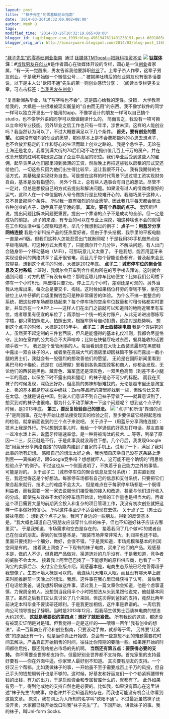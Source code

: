 ```yaml
---
layout: post
title: '"袜子先生"的零基础创业指南'
date: '2014-03-26T10:32:00.002+08:00'
author: Wenh Q
tags:
modified_time: '2014-03-26T10:32:19.865+08:00'
blogger_id: tag:blogger.com,1999:blog-4961947611491238191.post-6891885010226253316
blogger_orig_url: http://binaryware.blogspot.com/2014/03/blog-post_1168.html
---
```

["袜子先生"的零基础创业指南](http://www.tmtpost.com/101143.html)  通过
[钛媒体TMTpost—把脉科技资本论](http://www.tmtpost.com/)
![](http://mmbiz.qpic.cn/mmbiz/KvtPv8KMwvVxenRzY2JpmwDQVPIgUqaIYQKkVw4LVj5AjjH00Tby6ZlqbwH58ANic2mb6hD1G63D0RckXv4sAHw/0)
**[钛媒体](http://www.tmtpost.com/ "钛媒体")注：#**[当我男友在创业](http://www.tmtpost.com/tag/be-a-startup "查看 当我男友在创业 中的全部文章")#是作者圆心在钛媒体开设的专栏，圆心是一位[创业](http://www.tmtpost.com/tag/chuangye "查看 创业 中的全部文章")者家属，"有一天一觉醒来，男友告诉我他要辞职[创业](http://www.tmtpost.com/tag/chuangye "查看 创业 中的全部文章")了。上辈子杀人作孽，这辈子男友创业。于是我开始做一个微信公号......"
被揭黑吐槽后的创业男友也有很多话要说，以下是主人公"欧阳不通"先生的第一则创业感悟分享：
（阅读本专栏更多文章，可点击标签：[当我男友在创业](http://www.tmtpost.com/tag/be-a-startup)）

"复旦新闻系毕业，除了写字啥也不会"，这是圆心给我的定性。没错，
大学教育给我的，大抵是一些很难被现实衡量的"自由而无用"的东西。我不像学软件的同学一样可以独立开发出一个能用的app，不像学设计的朋友一样可以自己搞个studio，也不像学外语的同学可以做做翻译什么的。
简而言之，我没有一项可赖以立命的专业技能。另外毕业之后工作也只有一年半，涉世未深。这样的人能创业吗？我当然认为可以了，不过大概要满足以下几个条件。
**首先，要有创业的愿望。**
如果没有强烈的创业的愿望，那你基本上是不会费那额外的心思去想点子，也不会放弃稳定的工作和舒心的生活而踏上创业之路的。
我是个急性子。无论在上海还是北京，我看到满大街的70后们动不动坐拥价值几百上千万的房产，并在改革开放的红利初期迅速占据了企业中高层的职位。我们毕业后受到这些人的雇佣，起早贪黑从他们那里领到微薄的工资，然后晚上再把这些钱以房租的形式交还给他们。一切这些只因为他们出生得比较早，这让我很不开心。
我有我期待的生活方式，其基础是实现财务自由。可是想在这样的时代背景下通过领工资实现财务自由，基本是没有指望的。
另外个性上，总有些人遇事会有自己的想法。尽管不一定对，但总是想按自己的方式去提出和解决问题。如果没有过人的情商或很好的运气，这种人在一个单位里听人号令做执行是比较难开心的。我碰巧属于这种人，又不具备那两个条件。
所以我一直有强烈的创业愿望。因此我几乎每天都会冒出各种创业的点子，动手真干是早晚的事。
**其次，要有个靠谱的点子。**
爱因斯坦说，提出问题比解决问题更重要。提出一个靠谱的点子不是成功的全部，但一定是成功的前提。
点子的来源，有专业的可以在专业上深挖，咱这种啥也不会的就得在工作和生活中留心观察和思考。举几个我想到过的例子：
**点子一：用蓝牙分享网络连接**
我是个新科技产品的狂热爱好者。但由于手头拮据，我手里的平板电脑一直是wifi版。但我们这种人怎能忍受出门就断网呢！于是我用3G手机做热点给平板电脑用。可这种方式太费电了，只能偶尔开个几分钟，不解决问题。有人出门会随身带一个移动基站（MiFi），可那玩意儿又太重了。
于是我想，能否用蓝牙来实现设备间的网络共享？蓝牙很省电，而且几乎每个智能设备都有，普及起来会比较容易。想到这个点子的时候，大概是2012年底。
**点子二：城市停车位的聚合信息及支付系统**
上班时，我偶尔会开车到合作机构所在的写字楼去拜访。这时就会遇到问题：对方的楼下有没有车位？那附近哪儿停车比较便宜？比如我们公司楼下停车一个小时6元，隔壁楼只要2元。停上三几个小时，差别还是可观的。另外当我从地库出来，每次总是要交卡、掏钱。这时候如果档位杆旁的零钱不够，坐在驾驶位上从牛仔裤的口袋里掏钱包可是种非常痛苦的体验。
为什么不搞一套整合的系统，把这些停车场都联结起来？每个停车场的空余车位数量和时租价格都实时更新，并显示在一个APP上——这样人们在出门之前就可以知道目的地附近哪里有车位，或者哪里有便宜的车位了；再添加一个统一的支付账户，从此无论进出哪栋写字楼，都只需拍照进入、拍照出来，根据车牌号自动扣费，这绝对是趋势啊。
想到这个点子的时候，大概是2013年中。
**点子三：男士西装袜电商**
我是个穷讲究的人。虽然买不起定制的三件套西装，但凡是能懂得的基本礼仪准则，我都会尽量恪守。比如在室内的公共场合不大声喧哗；比如在快餐厅吃过东西，餐具能收的话要顺手收一下。
我还是个爱管闲事的人。每当看到走在大街上西装革履却在黑皮鞋中露出一双白袜子的人，或者坐在高端大气的酒店里却因袜筒不够长而露出一截小腿的男士们，我就会有一股强烈的想改善他们的愿望。
无论是在国际新闻里看到奥巴马和卡梅伦，还是在《纸牌屋》里看到各色美国政客和商人，你都会发现，无论他们的西装是黑色、藏青色、海军蓝还是深灰色，一双黑色高筒（到差不多小腿一半的高度，以保坐下时不露出肉和腿毛）的袜子是必不可少的标配。
而我在买袜子的时候发现，深色还好办，但高筒的男袜却挺难找的。无论是超市里还是淘宝上，卖的基本都是短袜或中统袜；Zara等品牌的店里能找到一些，但性价比又实在太低。也就是说在中国，别说人们意识不到自己袜子穿错了——就算意识到了，想买到对的袜子也很难。那为什么不动手解决一下这个问题呢？
想到这个点子的时候，是2013年底。
**第三，要反复检验自己的想法。**
![](http://mmbiz.qpic.cn/mmbiz/KvtPv8KMwvXWs3O48HLKPX6pduoaiaq7Rfjh2pfjSjsrqMQY47ayI6FYCOY8nIEXftTibCVibMuPuxQn55NuGmjPw/0)
"点子"和所谓"靠谱的点子"是两回事。在动手开始让想法接受现实的检验之前，至少要保证它经得起思维的检验。就拿前面说到的三个点子来说吧。
关于点子一（用蓝牙分享网络连接）：
技术上我是外行。所以想到这事儿时，我给一个学通信的好基友打电话。基友直接一盆冷水泼上来，说蓝牙传输速率低，是一种将被淘汰的技术……等等，列举了原因一二三，反正就是不行。于是此事我就没再往下想。几个月后，我发现Google把"用蓝牙分享网络连接"的功能内建到了自家的手机上。试用了一下，满足了我对此事的所有幻想。
感叹自己的想法太好之余，我也暗自庆幸自己没在这条路上走到黑——真搞的话，跟Google竞争吗？想想就吓人。这可能不是个确切的"用思维检验点子"的例子。不过这也从一个侧面说明了，不执着于自己能力之外的事情，可能是对的。
关于点子二（城市停车位的聚合信息及支付系统）：
其实直到现在，我还觉得这是个好想法。每家停车场都有自己的信息和支付系统，只要把它们聚合起来就行，技术上的难度不会太大。
但是难点在于每家停车场都是一个既得利益者，而我需要一家一家去说服他们接受我的接入和改造，甚至与他们进行收入的分成。即使先从效益不太好的停车场开始谈，地推的工作量也是相当大的。再者这个项目需要大量的前期资金投入和复杂的项目管理工作，我没有初次创业就把这样一件事做好的信心。
所以这件事至少不适合我现在去做。
关于点子三（男士西装袜电商）：
想到这个点子之后，我问了身边的一些朋友。得到的反馈基本是，"我大概也知道自己/男朋友应该穿什么样的袜子，但也不知道好袜子应该去哪里买"。
于是我知道，市场需求和空白是存在的。
接着我问了几个做VC的或者自己在创业的朋友。得到的反馈基本是，"服装市场非常非常大，利润率也还不错。里面只要找到一个细分，做好，会很不错。"于是我知道，市场规模和基本的利润空间是有的。
接着我上网查了一下现有的袜子电商，买来了他们的产品。观感基本是，做的人不少，但真把产品做对、渠道选对的几乎没有。于是我知道，竞争者的威胁不会太大。
接着我上阿里巴巴找了一下能想到的原料供应商，也看了一下淘宝的卖家后台、支付宝企业版介绍。观感基本是，电商生态系统已经完善得超乎我想像了。生态环境大概是可以的。
我连续几天难以入眠，而且没有哪天早上醒来时能推翻前一天晚上的想法。我想，这件事在我心里已经获得了认可。
最后我打电话给我爸，说我想辞职做这件事。读过我上一篇文章你会知道，他是个虑事谨慎、力保周全的人。没想到当我用半个小时把想法从头到尾跟他说完，他就基本同意了。虽然之后我们又认真讨论了几个来回，但这次得到爸妈的支持，竟然比两年前决定本科毕业不要读研还顺利。于是我更加相信，这件事是靠谱的。
一周后我向公司领导提出了辞职。当时是2013年12月，距我萌生做男士西装袜电商的想法大约20天。
**这就是我要说的第四点：想好了就赶紧做。**
所有我说的这些，都还没有被现实证明是对是错。但我觉得一定是这样的——嚷嚷一百年"我有创业的想法"，读一百篇商业评论和创业指南，只要没动手做，就都等于零。
另外要"赶紧做"的原因还有一个，就是当你真正开始做，总会有一些意想不到的难题需要花时间去解决。产品真正开始销售的时间，往往比你预期的要晚一些。如果连开始的时间都往后拖，那还凭啥抢占市场的先机啊。
**当然还有第五点：要获得必要的支持。**
你不需要全世界都支持你，但最好别全世界都不支持你。首先家里的支持最好要有——你在外面牛逼，你家里人最好别不知道。
其次要有朋友的支持。一个好汉三个帮嘛。比如我做袜子的事，一开始虽不至于需要成百上千万的风投，但自己手头的钱想周转开也是不够的。这时候，好基友和好丽友们一个个勒紧裤腰带有钱的出钱，有力的出力，于是启动资金和专属智库什么的，就都有了。
此外如果有另一半，得到他或她的支持自然也是必要的。比如我，如果没有圆心在这里讲述"袜子先生"的故事，你也许并不会知道我的存在，而我也可能没有机会让你看到这篇文章。
原先，我在网上为人所知的名字叫"欧阳不通"。不过最近虽然袜子还没开卖，大家都已经开始改口叫我"袜子先生"了。
下回开始，讲做袜子的事。我的袜子，叫Uni-form Socks.
